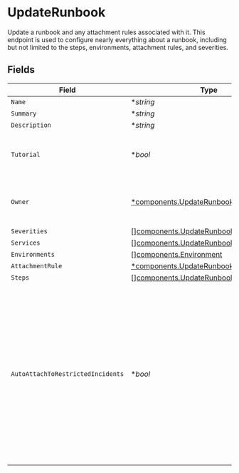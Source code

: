 # UpdateRunbook

Update a runbook and any attachment rules associated with it. This endpoint is used to configure nearly everything
about a runbook, including but not limited to the steps, environments, attachment rules, and severities.



## Fields

| Field                                                                                                                                                                                                               | Type                                                                                                                                                                                                                | Required                                                                                                                                                                                                            | Description                                                                                                                                                                                                         |
| ------------------------------------------------------------------------------------------------------------------------------------------------------------------------------------------------------------------- | ------------------------------------------------------------------------------------------------------------------------------------------------------------------------------------------------------------------- | ------------------------------------------------------------------------------------------------------------------------------------------------------------------------------------------------------------------- | ------------------------------------------------------------------------------------------------------------------------------------------------------------------------------------------------------------------- |
| `Name`                                                                                                                                                                                                              | **string*                                                                                                                                                                                                           | :heavy_minus_sign:                                                                                                                                                                                                  | N/A                                                                                                                                                                                                                 |
| `Summary`                                                                                                                                                                                                           | **string*                                                                                                                                                                                                           | :heavy_minus_sign:                                                                                                                                                                                                  | N/A                                                                                                                                                                                                                 |
| `Description`                                                                                                                                                                                                       | **string*                                                                                                                                                                                                           | :heavy_minus_sign:                                                                                                                                                                                                  | N/A                                                                                                                                                                                                                 |
| `Tutorial`                                                                                                                                                                                                          | **bool*                                                                                                                                                                                                             | :heavy_minus_sign:                                                                                                                                                                                                  | Whether or not this runbook is a tutorial runbook                                                                                                                                                                   |
| `Owner`                                                                                                                                                                                                             | [*components.UpdateRunbookOwner](../../models/components/updaterunbookowner.md)                                                                                                                                     | :heavy_minus_sign:                                                                                                                                                                                                  | An object representing a Team that owns the runbook                                                                                                                                                                 |
| `Severities`                                                                                                                                                                                                        | [][components.UpdateRunbookSeverity](../../models/components/updaterunbookseverity.md)                                                                                                                              | :heavy_minus_sign:                                                                                                                                                                                                  | N/A                                                                                                                                                                                                                 |
| `Services`                                                                                                                                                                                                          | [][components.UpdateRunbookService](../../models/components/updaterunbookservice.md)                                                                                                                                | :heavy_minus_sign:                                                                                                                                                                                                  | N/A                                                                                                                                                                                                                 |
| `Environments`                                                                                                                                                                                                      | [][components.Environment](../../models/components/environment.md)                                                                                                                                                  | :heavy_minus_sign:                                                                                                                                                                                                  | N/A                                                                                                                                                                                                                 |
| `AttachmentRule`                                                                                                                                                                                                    | [*components.UpdateRunbookAttachmentRule](../../models/components/updaterunbookattachmentrule.md)                                                                                                                   | :heavy_minus_sign:                                                                                                                                                                                                  | N/A                                                                                                                                                                                                                 |
| `Steps`                                                                                                                                                                                                             | [][components.UpdateRunbookStep](../../models/components/updaterunbookstep.md)                                                                                                                                      | :heavy_minus_sign:                                                                                                                                                                                                  | N/A                                                                                                                                                                                                                 |
| `AutoAttachToRestrictedIncidents`                                                                                                                                                                                   | **bool*                                                                                                                                                                                                             | :heavy_minus_sign:                                                                                                                                                                                                  | Whether or not this runbook should be automatically attached to restricted incidents. Note that setting this to `true` will prevent it from being attached to public incidents, even manually. Defaults to `false`. |